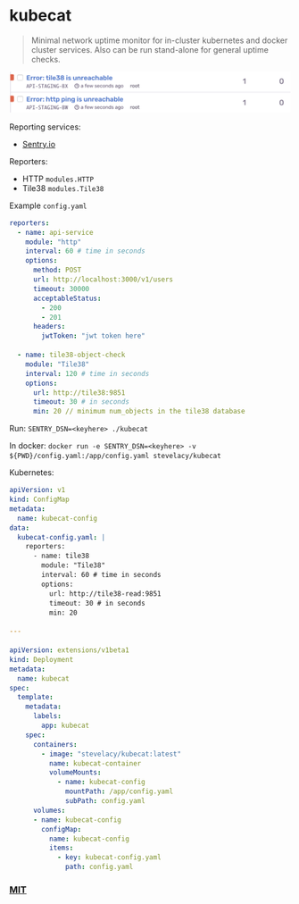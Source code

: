 # kubecat
> Minimal network uptime monitor for in-cluster kubernetes and docker cluster services. Also can be run stand-alone for general uptime checks.

![](./screenshot.png)


Reporting services:
- [Sentry.io](https://sentry.io)

Reporters:
- HTTP `modules.HTTP`
- Tile38 `modules.Tile38`


Example `config.yaml`

```yaml
reporters:
  - name: api-service
    module: "http"
    interval: 60 # time in seconds
    options:
      method: POST
      url: http://localhost:3000/v1/users
      timeout: 30000
      acceptableStatus:
        - 200
        - 201
      headers:
        jwtToken: "jwt token here"

  - name: tile38-object-check
    module: "Tile38"
    interval: 120 # time in seconds
    options:
      url: http://tile38:9851
      timeout: 30 # in seconds
      min: 20 // minimum num_objects in the tile38 database
```

Run:
`SENTRY_DSN=<keyhere> ./kubecat`

In docker:
`docker run -e SENTRY_DSN=<keyhere> -v ${PWD}/config.yaml:/app/config.yaml stevelacy/kubecat`

Kubernetes:

```yaml
apiVersion: v1
kind: ConfigMap
metadata:
  name: kubecat-config
data:
  kubecat-config.yaml: |
    reporters:
      - name: tile38
        module: "Tile38"
        interval: 60 # time in seconds
        options:
          url: http://tile38-read:9851
          timeout: 30 # in seconds
          min: 20

---

apiVersion: extensions/v1beta1
kind: Deployment
metadata:
  name: kubecat
spec:
  template:
    metadata:
      labels:
        app: kubecat
    spec:
      containers:
        - image: "stevelacy/kubecat:latest"
          name: kubecat-container
          volumeMounts:
            - name: kubecat-config
              mountPath: /app/config.yaml
              subPath: config.yaml
      volumes:
      - name: kubecat-config
        configMap:
          name: kubecat-config
          items:
            - key: kubecat-config.yaml
              path: config.yaml
```


### [MIT](./LICENSE)
